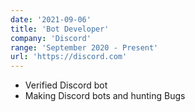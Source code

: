 ```yaml
---
date: '2021-09-06'
title: 'Bot Developer'
company: 'Discord'
range: 'September 2020 - Present'
url: 'https://discord.com'
---
```


- Verified Discord bot
- Making Discord bots and hunting Bugs
